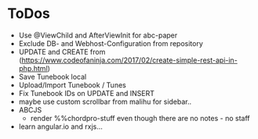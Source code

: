 # ToDos
* Use @ViewChild and AfterViewInit for abc-paper
* Exclude DB- and Webhost-Configuration from repository
* UPDATE and CREATE from (https://www.codeofaninja.com/2017/02/create-simple-rest-api-in-php.html)
* Save Tunebook local
* Upload/Import Tunebook / Tunes
* Fix Tunebook IDs on UPDATE and INSERT
* maybe use custom scrollbar from malihu for sidebar..
* ABCJS
  * render %%chordpro-stuff even though there are no notes - no staff
* learn angular.io and rxjs...